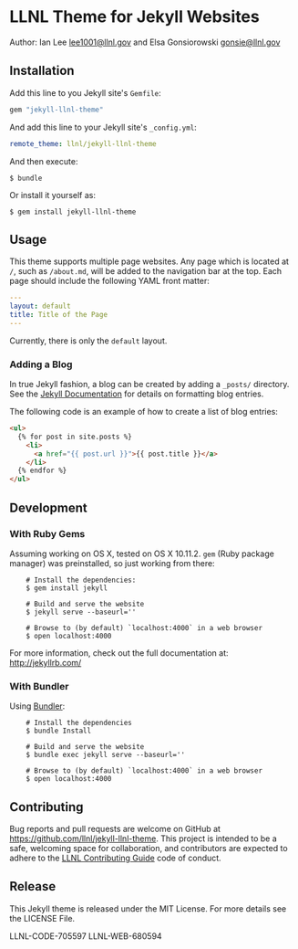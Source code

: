 # LLNL Theme for Jekyll Websites

Author: Ian Lee <lee1001@llnl.gov> and Elsa Gonsiorowski <gonsie@llnl.gov>

## Installation

Add this line to you Jekyll site's `Gemfile`:

```ruby
gem "jekyll-llnl-theme"
```

And add this line to your Jekyll site's `_config.yml`:

```yaml
remote_theme: llnl/jekyll-llnl-theme
```

And then execute:

    $ bundle

Or install it yourself as:

    $ gem install jekyll-llnl-theme

## Usage

This theme supports multiple page websites.
Any page which is located at `/`, such as `/about.md`, will be added to the navigation bar at the top.
Each page should include the following YAML front matter:

```yaml
---
layout: default
title: Title of the Page
---
```

Currently, there is only the `default` layout.

### Adding a Blog

In true Jekyll fashion, a blog can be created by adding a `_posts/` directory.
See the [Jekyll Documentation](https://jekyllrb.com/docs/posts/) for details on formatting blog entries.

The following code is an example of how to create a list of blog entries:

```html
<ul>
  {% for post in site.posts %}
    <li>
      <a href="{{ post.url }}">{{ post.title }}</a>
    </li>
  {% endfor %}
</ul>
```

## Development

### With Ruby Gems

Assuming working on OS X, tested on OS X 10.11.2. `gem` (Ruby package manager)
was preinstalled, so just working from there:

```shell
    # Install the dependencies:
    $ gem install jekyll

    # Build and serve the website
    $ jekyll serve --baseurl=''

    # Browse to (by default) `localhost:4000` in a web browser
    $ open localhost:4000
```

For more information, check out the full documentation at: http://jekyllrb.com/

### With Bundler

Using [Bundler](https://bundler.io):

```shell
    # Install the dependencies
    $ bundle Install

    # Build and serve the website
    $ bundle exec jekyll serve --baseurl=''

    # Browse to (by default) `localhost:4000` in a web browser
    $ open localhost:4000
```

## Contributing

Bug reports and pull requests are welcome on GitHub at https://github.com/llnl/jekyll-llnl-theme.
This project is intended to be a safe, welcoming space for collaboration, and contributors are expected to adhere to the [LLNL Contributing Guide](https://github.com/LLNL/open-source-guidelines/blob/master/CONTRIBUTING.md) code of conduct.

## Release

This Jekyll theme is released under the MIT License. For more details see the
LICENSE File.

LLNL-CODE-705597
LLNL-WEB-680594
